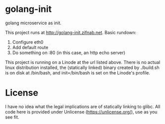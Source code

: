 golang-init
====

golang microservice as init.

This project runs at http://golang-init.zifnab.net. Basic rundown:

1) Configure eth0
2) Add default route
3) Do something on :80 (in this case, an http echo server)

This project is running on a Linode at the url listed above. There is no actual linux distribution installed, the (statically linked) binary created by ./build.sh is on disk at /bin/bash, and init=/bin/bash is set on the Linode's profile.

License
===

I have no idea what the legal implications are of statically linking to glibc. All code here is provided under Unlicense (https://unlicense.org/), use as you see fit.
